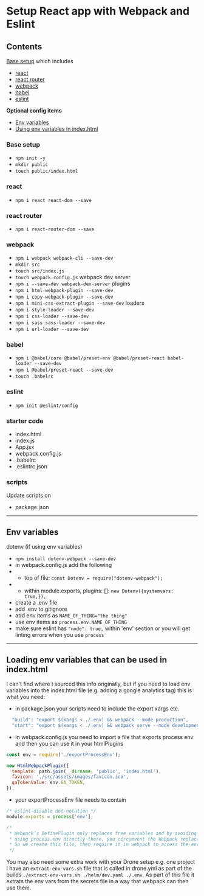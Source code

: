 # Setup React app with Webpack and Eslint

## Contents

[Base setup](#base-setup) which includes
- [react](#react)
- [react router](#react-router)
- [webpack](#webpack)
- [babel](#babel)
- [eslint](#eslint)

**Optional config items**
- [Env variables](#env-variables)
- [Using env variables in index.html](#loading-env-variables-that-can-be-used-in-indexhtml)



### Base setup
- `npm init -y`
- `mkdir public`
- `touch public/index.html`

### react
- `npm i react react-dom --save`

### react router
- `npm i react-router-dom --save`

### webpack
- `npm i webpack webpack-cli --save-dev`
- `mkdir src`
- `touch src/index.js`
- `touch webpack.config.js`
webpack dev server
- `npm i --save-dev webpack-dev-server`
plugins
- `npm i html-webpack-plugin --save-dev`
- `npm i copy-webpack-plugin --save-dev`
- `npm i mini-css-extract-plugin --save-dev`
loaders
- `npm i style-loader --save-dev`
- `npm i css-loader --save-dev`
- `npm i sass sass-loader --save-dev`
- `npm i url-loader --save-dev`

### babel
- `npm i @babel/core @babel/preset-env @babel/preset-react babel-loader --save-dev`
- `npm i @babel/preset-react --save-dev`
- `touch .babelrc`

### eslint
- `npm init @eslint/config`

### starter code
- index.html
- index.js
- App.jsx
- webpack.config.js
- .babelrc
- .eslintrc.json

### scripts
Update scripts on
- package.json

---

## Env variables

dotenv (if using env variables)
- `npm install dotenv-webpack --save-dev`
- in webpack.config.js add the following
- - top of file: `const Dotenv = require("dotenv-webpack");`
- - within module.exports, plugins: []: `new Dotenv({systemvars: true,}),`
- create a .env file
- add .env to gitignore
- add env items as `NAME_OF_THING="the thing"`
- use env items as `process.env.NAME_OF_THING`
- make sure eslint has `"node": true,` within 'env' section or you will get linting errors when you use `process`


---

## Loading env variables that can be used in index.html

I can't find where I sourced this info originally, but if you need to load env variables into the index.html file (e.g. adding a google analytics tag) this is what you need:

- in package.json your scripts need to include the export xargs etc.
```js
  "build": "export $(xargs < ./.env) && webpack --mode production",
  "start": "export $(xargs < ./.env) && webpack serve --mode development",
```

- in webpack.config.js you need to import a file that exports process env and then you can use it in your htmlPlugins
```js
const env = require('./exportProcessEnv');

new HtmlWebpackPlugin({
  template: path.join(__dirname, 'public', 'index.html'),
  favicon: './src/assets/images/favicon.ico',
  gaTokenValue: env.GA_TOKEN,
}),
```

- your exportProcessEnv file needs to contain 
```js
/* eslint-disable dot-notation */
module.exports = process['env'];

/*
 * Webpack’s DefinePlugin only replaces free variables and by avoiding
 * using process.env directly there, you circumvent the Webpack replacement magic
 * So we create this file, then require it in webpack to access the env variables.
 */
```

You may also need some extra work with your Drone setup e.g. one project I have an `extract-env-vars.sh` file that is called in drone.yml as part of the builds `./extract-env-vars.sh ./helm/dev.yaml ./.env`. As part of this file it extrats the env vars from the secrets file in a way that webpack can then use them.